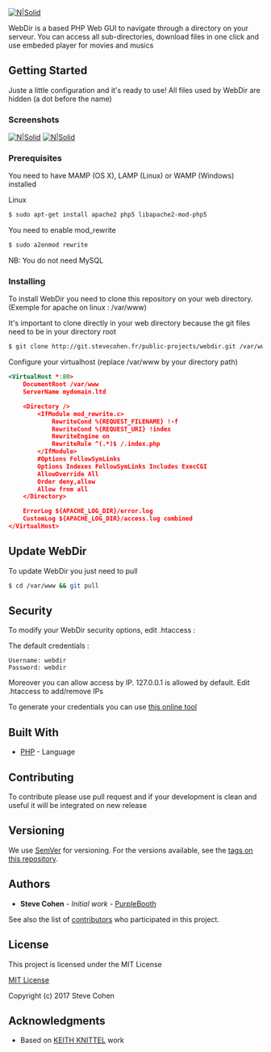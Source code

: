 [![N|Solid](http://nsm07.casimages.com/img/2017/04/26/17042603415512824615001554.png)](http://git.stevecohen.fr/public-projects/webdir)

WebDir is a based PHP Web GUI to navigate through a directory on your serveur.
You can access all sub-directories, download files in one click and use embeded player for movies and musics

## Getting Started

Juste a little configuration and it's ready to use!
All files used by WebDir are hidden (a dot before the name)

### Screenshots

[![N|Solid](http://nsm07.casimages.com/img/2017/04/26//mini_17042605545612824615001890.png)](http://nsm07.casimages.com/img/2017/04/26//17042605545612824615001890.png) [![N|Solid](http://nsm07.casimages.com/img/2017/04/26//mini_17042606061712824615001943.png)](http://nsm07.casimages.com/img/2017/04/26//17042606061712824615001943.png)

### Prerequisites

You need to have MAMP (OS X), LAMP (Linux) or WAMP (Windows) installed

Linux
```sh
$ sudo apt-get install apache2 php5 libapache2-mod-php5
```

You need to enable mod_rewrite
```sh
$ sudo a2enmod rewrite
```

NB: You do not need MySQL

### Installing

To install WebDir you need to clone this repository on your web directory.
(Exemple for apache on linux : /var/www)

It's important to clone directly in your web directory because the git files need to be in your directory root

```sh
$ git clone http://git.stevecohen.fr/public-projects/webdir.git /var/www
```

Configure your virtualhost (replace /var/www by your directory path)

```xml
<VirtualHost *:80>
    DocumentRoot /var/www
    ServerName mydomain.ltd

    <Directory />
        <IfModule mod_rewrite.c>
            RewriteCond %{REQUEST_FILENAME} !-f
            RewriteCond %{REQUEST_URI} !index
            RewriteEngine on
            RewriteRule ^(.*)$ /.index.php
        </IfModule>
        #Options FollowSymLinks
        Options Indexes FollowSymLinks Includes ExecCGI
        AllowOverride All
        Order deny,allow
        Allow from all
    </Directory>

    ErrorLog ${APACHE_LOG_DIR}/error.log
    CustomLog ${APACHE_LOG_DIR}/access.log combined
</VirtualHost>
```


## Update WebDir

To update WebDir you just need to pull

```sh
$ cd /var/www && git pull
```

## Security

To modify your WebDir security options, edit .htaccess :


The default credentials :

```
Username: webdir
Password: webdir
```

Moreover you can allow access by IP.
127.0.0.1 is allowed by default. Edit .htaccess to add/remove IPs

To generate your credentials you can use [this online tool](http://www.htaccesstools.com/htpasswd-generator/)

## Built With

* [PHP](https://secure.php.net/) - Language

## Contributing

To contribute please use pull request and if your development is clean and useful it will be integrated on new release

## Versioning

We use [SemVer](http://semver.org/) for versioning. For the versions available, see the [tags on this repository](http://git.stevecohen.fr/public-projects/webdir/tags). 

## Authors

* **Steve Cohen** - *Initial work* - [PurpleBooth](http://git.stevecohen.fr/explore/projects)

See also the list of [contributors](http://git.stevecohen.fr/public-projects/webdir/contributors) who participated in this project.

## License

This project is licensed under the MIT License

[MIT License](https://choosealicense.com/licenses/mit/)

Copyright (c) 2017 Steve Cohen


## Acknowledgments

* Based on [KEITH KNITTEL](https://css-tricks.com/styling-a-server-generated-file-directory/) work
